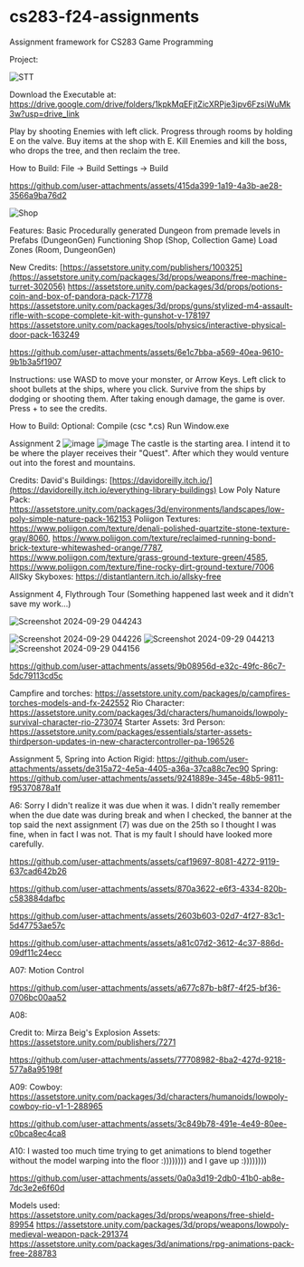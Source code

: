 # cs283-f24-assignments
Assignment framework for CS283 Game Programming

Project: 



![STT](https://github.com/user-attachments/assets/e84f3c34-7159-4012-bda4-2766279b39a5)

Download the Executable at: https://drive.google.com/drive/folders/1kpkMqEFjtZicXRPje3ipv6FzsiWuMk3w?usp=drive_link

Play by shooting Enemies with left click. Progress through rooms by holding E on the valve. Buy items at the shop with E. Kill Enemies and kill the boss, who drops the tree, and then reclaim the tree.

How to Build: File -> Build Settings -> Build

https://github.com/user-attachments/assets/415da399-1a19-4a3b-ae28-3566a9ba76d2

![Shop](https://github.com/user-attachments/assets/859fd285-4f27-4c5d-b517-5b06d562f509)

Features:
Basic Procedurally generated Dungeon from premade levels in Prefabs (DungeonGen)
Functioning Shop (Shop, Collection Game)
Load Zones (Room, DungeonGen)

New Credits:
[https://assetstore.unity.com/publishers/100325](https://assetstore.unity.com/packages/3d/props/weapons/free-machine-turret-302056)
https://assetstore.unity.com/packages/3d/props/potions-coin-and-box-of-pandora-pack-71778
https://assetstore.unity.com/packages/3d/props/guns/stylized-m4-assault-rifle-with-scope-complete-kit-with-gunshot-v-178197
https://assetstore.unity.com/packages/tools/physics/interactive-physical-door-pack-163249




https://github.com/user-attachments/assets/6e1c7bba-a569-40ea-9610-9b1b3a5f1907

Instructions:
use WASD to move your monster, or Arrow Keys. Left click to shoot bullets at the ships, where you click. Survive from the ships by dodging or shooting them. After taking enough damage, the game is over.
Press + to see the credits. 


How to Build:
Optional: Compile (csc *.cs)
Run Window.exe




Assignment 2
![image](https://github.com/user-attachments/assets/4af10157-2a46-44f1-b701-00513f5dcc5e)
![image](https://github.com/user-attachments/assets/0579ea31-7e2c-46e5-adc0-b0e96e2b6351)
The castle is the starting area. I intend it to be where the player receives their "Quest". After which they would venture out into the forest and mountains. 

Credits:
David's Buildings: [https://davidoreilly.itch.io/](https://davidoreilly.itch.io/everything-library-buildings)
Low Poly Nature Pack: https://assetstore.unity.com/packages/3d/environments/landscapes/low-poly-simple-nature-pack-162153
Poliigon Textures: https://www.poliigon.com/texture/denali-polished-quartzite-stone-texture-gray/8060, https://www.poliigon.com/texture/reclaimed-running-bond-brick-texture-whitewashed-orange/7787, https://www.poliigon.com/texture/grass-ground-texture-green/4585, https://www.poliigon.com/texture/fine-rocky-dirt-ground-texture/7006
AllSky Skyboxes: https://distantlantern.itch.io/allsky-free

Assignment 4, Flythrough Tour
(Something happened last week and it didn't save my work...)

![Screenshot 2024-09-29 044243](https://github.com/user-attachments/assets/fb5acf81-18f6-4a2d-9dac-50ae2dabdde3)

![Screenshot 2024-09-29 044226](https://github.com/user-attachments/assets/90a5c8ba-0440-4c5e-8c9f-9e93bc7d89fb)
![Screenshot 2024-09-29 044213](https://github.com/user-attachments/assets/a6783206-7eeb-4d1c-8ae9-6c8c287d28fe)
![Screenshot 2024-09-29 044156](https://github.com/user-attachments/assets/fe999e93-d0a0-43cf-8a6b-52d41abf7550)

https://github.com/user-attachments/assets/9b08956d-e32c-49fc-86c7-5dc79113cd5c

Campfire and torches: https://assetstore.unity.com/packages/p/campfires-torches-models-and-fx-242552
Rio Character: https://assetstore.unity.com/packages/3d/characters/humanoids/lowpoly-survival-character-rio-273074
Starter Assets: 3rd Person: https://assetstore.unity.com/packages/essentials/starter-assets-thirdperson-updates-in-new-charactercontroller-pa-196526

Assignment 5, Spring into Action
Rigid:
https://github.com/user-attachments/assets/de315a72-4e5a-4405-a36a-37ca88c7ec90
Spring:
https://github.com/user-attachments/assets/9241889e-345e-48b5-9811-f95370878a1f

A6:
Sorry I didn't realize it was due when it was. I didn't really remember when the due date was during break and when I checked, the banner at the top said the next assignment (7)  was due on the 25th so I thought I was fine, when in fact I was not. That is my fault I should have looked more carefully. 



https://github.com/user-attachments/assets/caf19697-8081-4272-9119-637cad642b26



https://github.com/user-attachments/assets/870a3622-e6f3-4334-820b-c583884dafbc



https://github.com/user-attachments/assets/2603b603-02d7-4f27-83c1-5d47753ae57c



https://github.com/user-attachments/assets/a81c07d2-3612-4c37-886d-09df11c24ecc



A07: Motion Control

https://github.com/user-attachments/assets/a677c87b-b8f7-4f25-bf36-0706bc00aa52

A08:

Credit to: Mirza Beig's Explosion Assets:
https://assetstore.unity.com/publishers/7271


https://github.com/user-attachments/assets/77708982-8ba2-427d-9218-577a8a95198f

A09:
Cowboy: https://assetstore.unity.com/packages/3d/characters/humanoids/lowpoly-cowboy-rio-v1-1-288965

https://github.com/user-attachments/assets/3c849b78-491e-4e49-80ee-c0bca8ec4ca8

A10:
I wasted too much time trying to get animations to blend together without the model warping into the floor :)))))))) and I gave up :))))))))

https://github.com/user-attachments/assets/0a0a3d19-2db0-41b0-ab8e-7dc3e2e6f60d

Models used:
https://assetstore.unity.com/packages/3d/props/weapons/free-shield-89954
https://assetstore.unity.com/packages/3d/props/weapons/lowpoly-medieval-weapon-pack-291374
https://assetstore.unity.com/packages/3d/animations/rpg-animations-pack-free-288783



